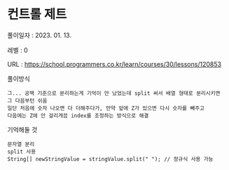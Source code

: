 # 컨트롤 제트
풀이일자 : 2023. 01. 13.  
    
레벨 : 0   

URL : https://school.programmers.co.kr/learn/courses/30/lessons/120853  
    
풀이방식    

    그... 공백 기준으로 분리하는게 기억이 안 났었는데 split 써서 배열 형태로 분리시키면 그 다음부턴 쉬움
    일단 처음에 숫자 나오면 다 더해주다가, 만약 앞에 Z가 있으면 다시 숫자를 빼주고
    다음에는 Z에 안 걸리게끔 index를 조정하는 방식으로 해결

기억해둘 것  
    
    문자열 분리
    split 사용
    String[] newStringValue = stringValue.split(" "); // 정규식 사용 가능 
